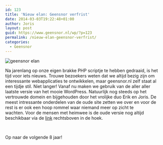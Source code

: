 ```yaml
---
id: 123
title: 'Nieuw elan: Geensnor verfrist'
date: 2014-03-03T19:22:48+01:00
author: Joris
layout: post
guid: https://www.geensnor.nl/wp/?p=123
permalink: /nieuw-elan-geensnor-verfrist/
categories:
  - Geensnor
---
```

![geensnor elan](https://www.geensnor.nl/wp/wp-content/uploads/2014/03/Schermafbeelding-2014-03-03-om-19.17.29.png)

Na jarenlang op onze eigen brakke PHP scriptje te hebben gedraaid, is het tijd voor iets nieuws. Trouwe bezoekers weten dat we altijd bezig zijn om interessante webapplicaties te ontwikkelen, maar geensnor.nl zelf staat al een tijdje stil. Niet langer! Vanaf nu maken we gebruik van de aller aller laatste versie van het mooie WordPress. Natuurlijk nog steeds op het vertrouwde domein en bijgehouden door het vrolijke duo Erik en Joris. De meest intressante onderdelen van de oude site zetten we over en voor de rest is er ook een hoop rommel waar niemand meer op zicht te wachten. Voor de mensen met heimwee is de oude versie nog altijd beschikbaar via de [link](https://www.geensnor.nl/geensnor/) rechtsboven in de hoek.

&nbsp;

Op naar de volgende 8 jaar!